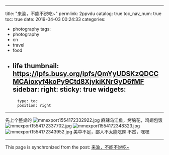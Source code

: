 
---
title: "来渝，不能不说吃~"
permlink: 2ppvdu
catalog: true
toc_nav_num: true
toc: true
date: 2019-04-03 00:24:33
categories:
- photography
tags:
- photography
- cn
- travel
- food
- life
thumbnail: https://ipfs.busy.org/ipfs/QmYyUDSKzQDCCMCAioxyf4koPy9Ctd8XjykiKNrGyD6fMF
sidebar:
    right:
        sticky: true
widgets:
    -
        type: toc
        position: right
---


先上个整桌的
![mmexport1554172332922.jpg](https://ipfs.busy.org/ipfs/QmYyUDSKzQDCCMCAioxyf4koPy9Ctd8XjykiKNrGyD6fMF)
麻辣乌江鱼，烤脑花，鸡翅包饭
![mmexport1554172337702.jpg](https://ipfs.busy.org/ipfs/QmTjcM2wZiGPFQYtED2WDk93o5Bz6gbnuL7m8mvddBsZGa)
![mmexport1554172348323.jpg](https://ipfs.busy.org/ipfs/QmVYsMxi64U69LVEXBoYAirvBU6jM7b28pKJqYZnvCeQU2)
![mmexport1554172343952.jpg](https://ipfs.busy.org/ipfs/QmaVo8Lp2XcPDTWJrgAxXzYv9Yw2ejjj3eHcJcb8bSYQqD)
美中不足，鄙人不太能吃辣
不然，嘿嘿

- - -

This page is synchronized from the post: [来渝，不能不说吃~](https://steemit.com/@andrewma/2ppvdu)
